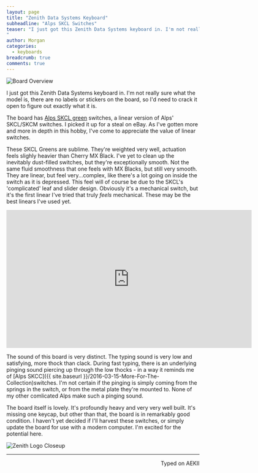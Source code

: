 ```yaml
---
layout: page
title: "Zenith Data Systems Keyboard"
subheadline: "Alps SKCL Switches"
teaser: "I just got this Zenith Data Systems keyboard in. I'm not really sure what the model is, there are no labels or stickers on the board, so I'd need to crack it open to figure out exactly what it is.
"
author: Morgan
categories:
  - keyboards
breadcrumb: true
comments: true
---
```


![Board Overview](http://imgur.com/cME42jh.jpg)

I just got this Zenith Data Systems keyboard in. I'm not really sure what the model is, there are no labels or stickers on the board, so I'd need to crack it open to figure out exactly what it is.

The board has [Alps SKCL green](https://deskthority.net/wiki/Alps_SKCL_Green) switches, a linear version of Alps' SKCL/SKCM switches. I picked it up for a steal on eBay. As I've gotten more and more in depth in this hobby, I've come to appreciate the value of linear switches.

These SKCL Greens are sublime. They're weighted very well, actuation feels slighly heavier than Cherry MX Black. I've yet to clean up the inevitably dust-filled switches, but they're exceptionally smooth. Not the same fluid smoothness that one feels with MX Blacks, but still very smooth. They are linear, but feel very...complex, like there's a lot going on inside the switch as it is depressed. This feel will of course be due to the SKCL's 'complicated' leaf and slider design. Obviously it's a mechanical switch, but it's the first linear I've tried that truly _feels_ mechanical. These may be the best linears I've used yet.


<div class="video-responsive">
    <iframe width="640" height="360" src="http://www.youtube.com/embed/EQRfP_x0PJE" frameborder="0" allowfullscreen></iframe>
</div>

The sound of this board is very distinct. The typing sound is very low and satisfying, more thock than clack. During fast typing, there is an underlying pinging sound piercing up through the low thocks - in a way it reminds me of [Alps SKCC]({{ site.baseurl }}/2016-03-15-More-For-The-Collection)switches. I'm not certain if the pinging is simply coming from the springs in the switch, or from the metal plate they're mounted to. None of my other comlicated Alps make such a pinging sound.

The board itself is lovely. It's profoundly heavy and very very well built. It's missing one keycap, but other than that, the board is in remarkably good condition. I haven't yet decided if I'll harvest these switches, or simply update the board for use with a modern computer. I'm excited for the potential here.

![Zenith Logo Closeup](http://imgur.com/vhFxkuk.jpg)

---
<p align="right">Typed on AEKII</p>
